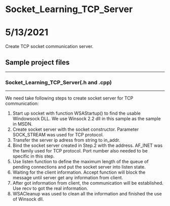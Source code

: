# Socket_Learning_TCP_Server
# 5/13/2021
Create TCP socket communication server.

## Sample project files
---
### Socket_Learning_TCP_Server(.h and .cpp)
---
We need take following steps to create socket server for TCP communication:
1. Start up socket with function WSAStartup() to find the usable Windowsock DLL. We use Winsock 2.2 dll in this sample as the sample in MSDN.
2. Create socket server with the socket constructor. Parameter SOCK_STREAM was used for TCP protocol.
3. Transfer the server ip adress from string to in_addr.
4. Bind the socket server created in Step.2 with the address. AF_INET was the family used for TCP protocol. Port number also needed to be specific in this step.
5. Use listen function to define the maximum length of the queue of pending connections and put the socket server into listen state.
6. Waiting for the client information. Accept function will block the message until server get any information from client. 
7. After got information from client, the communication will be established. Use recv to got the real information.
8. WSACleanup was used to clean all the information and finished the use of Winsock dll.
